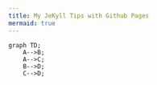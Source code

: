 ```yaml
---
title: My JeKyll Tips with Github Pages
mermaid: true
---
```


```mermaid
graph TD;
    A-->B;
    A-->C;
    B-->D;
    C-->D;
```
